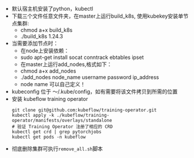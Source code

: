 - 默认宿主机安装了python，kubectl
- 下载三个文件任意文件夹，在master上运行build_k8s, 使用kubekey安装单节点集群:
  - chmod a+x build_k8s
  - ./build_k8s 1.24.3
- 当需要添加节点时：
  - 在node上安装依赖：
  - sudo apt-get install socat conntrack ebtables ipset
  - 在master上运行add_nodes,格式如下：
  - chmod a+x add_nodes
  - ./add_nodes node_name username password ip_address
  - node name 可以自己定义！
- kubeconfig 位于 ～/.kube/config，如有需要将该文件拷贝到所需的位置
- 安装 kubeflow training operator
  ```
  git clone git@github.com:kubeflow/training-operator.git
  kubectl apply -k ./kubeflow/training-operator/manifests/overlays/standalone
  # 验证 Training Operator 注册了相应的 CRD
  kubectl get crd | grep pytorchjobs
  kubectl get pods -n kubeflow
  ```
- 彻底删除集群可执行`remove_all.sh`脚本
